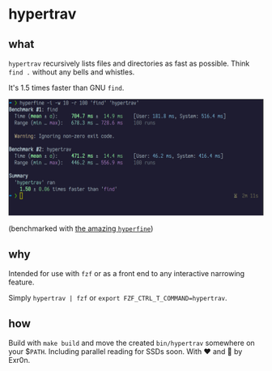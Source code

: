 # hypertrav

## what
`hypertrav` recursively lists files and directories as fast as possible. Think `find .` without any bells and whistles.

It's 1.5 times faster than GNU `find`.

![Benchmark of hypertrav running 1.5x faster than find](./docs/bench.png)

(benchmarked with [the amazing `hyperfine`](https://github.com/sharkdp/hyperfine))

## why
Intended for use with `fzf` or as a front end to any interactive narrowing feature.

Simply `hypertrav | fzf` or `export FZF_CTRL_T_COMMAND=hypertrav`.

## how
Build with `make build` and move the created `bin/hypertrav` somewhere on your $`PATH`.
Including parallel reading for SSDs soon. With :heart: and :green_salad: by Exr0n.

